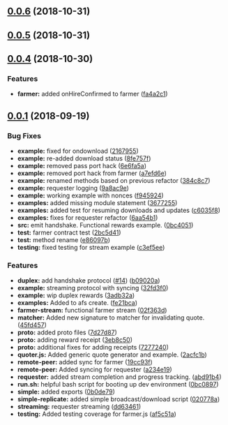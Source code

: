 <a name="0.0.6"></a>
## [0.0.6](https://github.com/arablocks/ara-farming-protocol/compare/0.0.5...0.0.6) (2018-10-31)



<a name="0.0.5"></a>
## [0.0.5](https://github.com/arablocks/ara-farming-protocol/compare/0.0.4...0.0.5) (2018-10-31)



<a name="0.0.4"></a>
## [0.0.4](https://github.com/arablocks/ara-farming-protocol/compare/0.0.1...0.0.4) (2018-10-30)


### Features

* **farmer:** added onHireConfirmed to farmer ([fa4a2c1](https://github.com/arablocks/ara-farming-protocol/commit/fa4a2c1))



<a name="0.0.1"></a>
## [0.0.1](https://github.com/arablocks/ara-farming-protocol/compare/2acfc1b...0.0.1) (2018-09-19)


### Bug Fixes

* **example:** fixed for ondownload ([2167955](https://github.com/arablocks/ara-farming-protocol/commit/2167955))
* **example:** re-added download status ([8fe757f](https://github.com/arablocks/ara-farming-protocol/commit/8fe757f))
* **example:** removed pass port hack ([6e6fa5a](https://github.com/arablocks/ara-farming-protocol/commit/6e6fa5a))
* **example:** removed port hack from farmer ([a7efd6e](https://github.com/arablocks/ara-farming-protocol/commit/a7efd6e))
* **example:** renamed methods based on previous refactor ([384c8c7](https://github.com/arablocks/ara-farming-protocol/commit/384c8c7))
* **example:** requester logging ([9a8ac9e](https://github.com/arablocks/ara-farming-protocol/commit/9a8ac9e))
* **example:** working example with nonces ([f945924](https://github.com/arablocks/ara-farming-protocol/commit/f945924))
* **examples:** added missing module statement ([3677255](https://github.com/arablocks/ara-farming-protocol/commit/3677255))
* **examples:** added test for resuming downloads and updates ([c6035f8](https://github.com/arablocks/ara-farming-protocol/commit/c6035f8))
* **examples:** fixes for requester refactor ([6aa54b1](https://github.com/arablocks/ara-farming-protocol/commit/6aa54b1))
* **src:** emit handshake. Functional rewards example. ([0bc4051](https://github.com/arablocks/ara-farming-protocol/commit/0bc4051))
* **test:** farmer contract test ([2bc5d41](https://github.com/arablocks/ara-farming-protocol/commit/2bc5d41))
* **test:** method rename ([e86097b](https://github.com/arablocks/ara-farming-protocol/commit/e86097b))
* **testing:** fixed testing for stream example ([c3ef5ee](https://github.com/arablocks/ara-farming-protocol/commit/c3ef5ee))


### Features

* **duplex:** add handshake protocol ([#14](https://github.com/arablocks/ara-farming-protocol/issues/14)) ([b09020a](https://github.com/arablocks/ara-farming-protocol/commit/b09020a))
* **example:** streaming protocol with syncing ([32fd3f0](https://github.com/arablocks/ara-farming-protocol/commit/32fd3f0))
* **example:** wip duplex rewards ([3adb32a](https://github.com/arablocks/ara-farming-protocol/commit/3adb32a))
* **examples:** Added to afs create. ([fe21bca](https://github.com/arablocks/ara-farming-protocol/commit/fe21bca))
* **farmer-stream:** functional farmer stream ([02f363d](https://github.com/arablocks/ara-farming-protocol/commit/02f363d))
* **matcher:** Added new signature to matcher for invalidating quote. ([45fd457](https://github.com/arablocks/ara-farming-protocol/commit/45fd457))
* **proto:** added proto files ([7d27d87](https://github.com/arablocks/ara-farming-protocol/commit/7d27d87))
* **proto:** adding reward receipt ([3eb8c50](https://github.com/arablocks/ara-farming-protocol/commit/3eb8c50))
* **proto:** additional fixes for adding receipts ([7277240](https://github.com/arablocks/ara-farming-protocol/commit/7277240))
* **quoter.js:** Added generic quote generator and example. ([2acfc1b](https://github.com/arablocks/ara-farming-protocol/commit/2acfc1b))
* **remote-peer:** added sync for farmer ([19cc93f](https://github.com/arablocks/ara-farming-protocol/commit/19cc93f))
* **remote-peer:** Added syncing for requester ([a234e19](https://github.com/arablocks/ara-farming-protocol/commit/a234e19))
* **requester:** added stream completion and progress tracking. ([abd91b4](https://github.com/arablocks/ara-farming-protocol/commit/abd91b4))
* **run.sh:** helpful bash script for booting up dev environment ([0bc0897](https://github.com/arablocks/ara-farming-protocol/commit/0bc0897))
* **simple:** added exports ([0b0de79](https://github.com/arablocks/ara-farming-protocol/commit/0b0de79))
* **simple-replicate:** added simple broadcast/download script ([020778a](https://github.com/arablocks/ara-farming-protocol/commit/020778a))
* **streaming:** requester streaming ([dd63461](https://github.com/arablocks/ara-farming-protocol/commit/dd63461))
* **testing:** Added testing coverage for farmer.js ([af5c51a](https://github.com/arablocks/ara-farming-protocol/commit/af5c51a))



